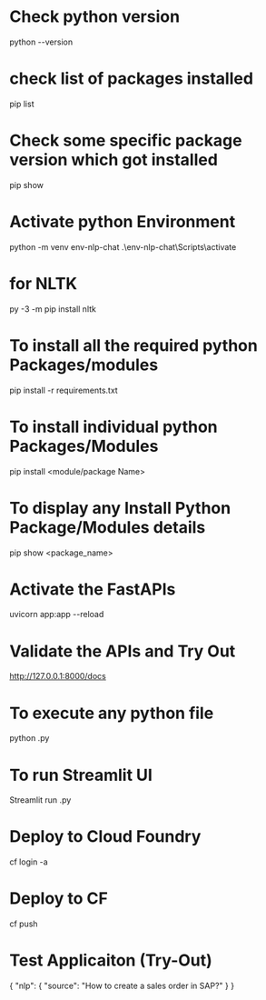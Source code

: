# Check python version
python --version

# check list of packages installed
pip list

# Check some specific package version which got installed
pip show <package-name>


# Activate python Environment
python -m venv env-nlp-chat
.\env-nlp-chat\Scripts\activate


# for NLTK
py -3 -m pip install nltk


# To install all the required python Packages/modules
pip install -r requirements.txt

# To install individual python Packages/Modules
pip install <module/package Name>

# To display any Install Python Package/Modules details
pip show <package_name>

# Activate the FastAPIs
uvicorn app:app --reload

# Validate the APIs and Try Out
http://127.0.0.1:8000/docs

# To execute any python file
python <fileName>.py

# To run Streamlit UI
Streamlit run <fileName>.py


# Deploy to Cloud Foundry
cf login -a <Your Subaccount API URL>


# Deploy to CF
cf push


# Test Applicaiton (Try-Out)
{
  "nlp": {
    "source": "How to create a sales order in SAP?"
  }
}
